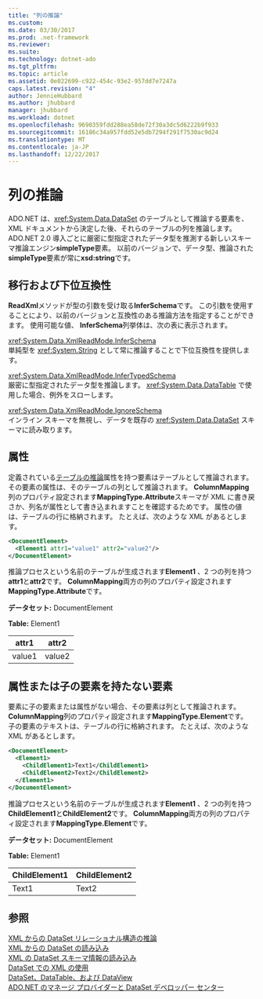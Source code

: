 ```yaml
---
title: "列の推論"
ms.custom: 
ms.date: 03/30/2017
ms.prod: .net-framework
ms.reviewer: 
ms.suite: 
ms.technology: dotnet-ado
ms.tgt_pltfrm: 
ms.topic: article
ms.assetid: 0e022699-c922-454c-93e2-957dd7e7247a
caps.latest.revision: "4"
author: JennieHubbard
ms.author: jhubbard
manager: jhubbard
ms.workload: dotnet
ms.openlocfilehash: 9690359fdd288ea58de72f30a3dc5d6222b9f933
ms.sourcegitcommit: 16186c34a957fdd52e5db7294f291f7530ac9d24
ms.translationtype: MT
ms.contentlocale: ja-JP
ms.lasthandoff: 12/22/2017
---
```

# <a name="inferring-columns"></a>列の推論
ADO.NET は、<xref:System.Data.DataSet> のテーブルとして推論する要素を、XML ドキュメントから決定した後、それらのテーブルの列を推論します。 ADO.NET 2.0 導入ごとに厳密に型指定されたデータ型を推測する新しいスキーマ推論エンジン**simpleType**要素。 以前のバージョンで、データ型、推論された**simpleType**要素が常に**xsd:string**です。  
  
## <a name="migration-and-backward-compatibility"></a>移行および下位互換性  
 **ReadXml**メソッドが型の引数を受け取る**InferSchema**です。 この引数を使用することにより、以前のバージョンと互換性のある推論方法を指定することができます。 使用可能な値、 **InferSchema**列挙体は、次の表に表示されます。  
  
 <xref:System.Data.XmlReadMode.InferSchema>  
 単純型を <xref:System.String> として常に推論することで下位互換性を提供します。  
  
 <xref:System.Data.XmlReadMode.InferTypedSchema>  
 厳密に型指定されたデータ型を推論します。 <xref:System.Data.DataTable> で使用した場合、例外をスローします。  
  
 <xref:System.Data.XmlReadMode.IgnoreSchema>  
 インライン スキーマを無視し、データを既存の <xref:System.Data.DataSet> スキーマに読み取ります。  
  
## <a name="attributes"></a>属性  
 定義されている[テーブルの推論](../../../../../docs/framework/data/adonet/dataset-datatable-dataview/inferring-tables.md)属性を持つ要素はテーブルとして推論されます。 その要素の属性は、そのテーブルの列として推論されます。 **ColumnMapping**列のプロパティ設定されます**MappingType.Attribute**スキーマが XML に書き戻さか、列名が属性として書き込まれますことを確認するためです。 属性の値は、テーブルの行に格納されます。 たとえば、次のような XML があるとします。  
  
```xml  
<DocumentElement>  
  <Element1 attr1="value1" attr2="value2"/>  
</DocumentElement>  
```  
  
 推論プロセスという名前のテーブルが生成されます**Element1** 、2 つの列を持つ**attr1**と**attr2**です。 **ColumnMapping**両方の列のプロパティ設定されます**MappingType.Attribute**です。  
  
 **データセット:** DocumentElement  
  
 **Table:** Element1  
  
|attr1|attr2|  
|-----------|-----------|  
|value1|value2|  
  
## <a name="elements-without-attributes-or-child-elements"></a>属性または子の要素を持たない要素  
 要素に子の要素または属性がない場合、その要素は列として推論されます。 **ColumnMapping**列のプロパティ設定されます**MappingType.Element**です。 子の要素のテキストは、テーブルの行に格納されます。 たとえば、次のような XML があるとします。  
  
```xml  
<DocumentElement>  
  <Element1>  
    <ChildElement1>Text1</ChildElement1>  
    <ChildElement2>Text2</ChildElement2>  
  </Element1>  
</DocumentElement>  
```  
  
 推論プロセスという名前のテーブルが生成されます**Element1** 、2 つの列を持つ**ChildElement1**と**ChildElement2**です。 **ColumnMapping**両方の列のプロパティ設定されます**MappingType.Element**です。  
  
 **データセット:** DocumentElement  
  
 **Table:** Element1  
  
|ChildElement1|ChildElement2|  
|-------------------|-------------------|  
|Text1|Text2|  
  
## <a name="see-also"></a>参照  
 [XML からの DataSet リレーショナル構造の推論](../../../../../docs/framework/data/adonet/dataset-datatable-dataview/inferring-dataset-relational-structure-from-xml.md)  
 [XML からの DataSet の読み込み](../../../../../docs/framework/data/adonet/dataset-datatable-dataview/loading-a-dataset-from-xml.md)  
 [XML の DataSet スキーマ情報の読み込み](../../../../../docs/framework/data/adonet/dataset-datatable-dataview/loading-dataset-schema-information-from-xml.md)  
 [DataSet での XML の使用](../../../../../docs/framework/data/adonet/dataset-datatable-dataview/using-xml-in-a-dataset.md)  
 [DataSet、DataTable、および DataView](../../../../../docs/framework/data/adonet/dataset-datatable-dataview/index.md)  
 [ADO.NET のマネージ プロバイダーと DataSet デベロッパー センター](http://go.microsoft.com/fwlink/?LinkId=217917)

